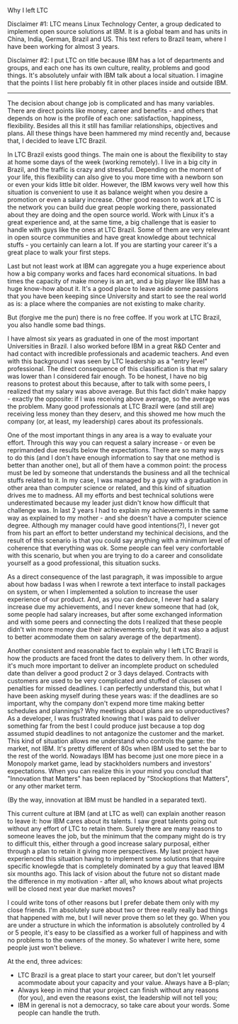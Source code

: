 Why I left LTC

Disclaimer #1: LTC means Linux Technology Center, a group dedicated to implement open source solutions at IBM. It is a global team and has units in China, India, German, Brazil and US. This text refers to Brazil team, where I have been working for almost 3 years.

Disclaimer #2: I put LTC on title because IBM has a lot of departments and groups, and each one has its own culture, reality, problems and good things. It's absolutely unfair with IBM talk about a local situation. I imagine that the points I list here probably fit in other places inside and outside IBM.

---

The decision about change job is complicated and has many variables. There are direct points like money, career and benefits - and others that depends on how is the profile of each one: satisfaction, happiness, flexibility. Besides all this it still has familiar relationships, objectives and plans. All these things have been hammered my mind recently and, because that, I decided to leave LTC Brazil.

In LTC Brazil exists good things. The main one is about the flexibility to stay at home some days of the week (working remotely). I live in a big city in Brazil, and the traffic is crazy and stressful. Depending on the moment of your life, this flexibility can also give to you more time with a newborn son or even your kids little bit older. However, the IBM kwows very well how this situation is convenient to use it as balance weight when you desire a promotion or even a salary increase. Other good reason to work at LTC is the network you can build due great people working there, passionated about they are doing and the open source world. Work with Linux it's a great experience and, at the same time, a big challenge that is easier to handle with guys like the ones at LTC Brazil. Some of them are very relevant in open source communities and have great knowledge about technical stuffs - you certainly can learn a lot. If you are starting your career it's a great place to walk your first steps.

Last but not least work at IBM can aggregate you a huge experience about how a big company works and faces hard economical situations. In bad times the capacity of make money is an art, and a big player like IBM has a huge know-how about it. It's a good place to leave aside some passions that you have been keeping since University and start to see the real world as is: a place where the companies are not existing to make charity.

But (forgive me the pun) there is no free coffee. If you work at LTC Brazil, you also handle some bad things.

I have almost six years as graduated in one of the most important Universities in Brazil. I also worked before IBM in a great R&D Center and had contact with incredible professionals and academic teachers. And even with this background I was seen by LTC leadership as a "entry level" professional. The direct consequence of this classification is that my salary was lower than I considered fair enough. To be honest, I have no big reasons to protest about this because, after to talk with some peers, I realized that my salary was above average. But this fact didn't make happy - exactly the opposite: if I was receiving above average, so the average was the problem. Many good professionals at LTC Brazil were (and still are) receiving less money than they deserv, and this showed me how much the company (or, at least, my leadership) cares about its professionals.

One of the most important things in any area is a way to evaluate your effort. Through this way you can request a salary increase - or even be reprimanded due results below the expectations. There are so many ways to do this (and I don't have enough information to say that one method is better than another one), but all of them have a common point: the process must be led by someone that understands the business and all the technical stuffs related to it. In my case, I was managed by a guy with a graduation in other area than computer science or related, and this kind of situation drives me to madness. All my efforts and best technical solutions were underestimated because my leader just didn't know how difficult that challenge was. In last 2 years I had to explain my achievements in the same way as explained to my mother - and she doesn't have a computer science degree. Although my manager could have good intentions(?), I never got from his part an effort to better understand my techinical decisions, and the result of this scenario is that you could say anything with a minimum level of coherence that everything was ok. Some people can feel very confortable with this scenario, but when you are trying to do a career and consolidate yourself as a good professional, this situation sucks.

As a direct consequence of the last paragraph, it was impossible to argue about how badass I was when I rewrote a text interface to install packages on system, or when I implemented a solution to increase the user experience of our product. And, as you can deduce, I never had a salary increase due my achievements, and I never knew someone that had (ok, some people had salary increases, but after some exchanged information and with some peers and connecting the dots I realized that these people didn't win more money due their achievements only, but it was also a adjust to better acommodate them on salary average of the department).

Another consistent and reasonable fact to explain why I left LTC Brazil is how the products are faced front the dates to delivery them. In other words, it's much more important to deliver an incomplete product on scheduled date than deliver a good product 2 or 3 days delayed. Contracts with customers are used to be very complicated and stuffed of clauses on penalties for missed deadlines. I can perfectly understand this, but what I have been asking myself during these years was: if the deadlines are so important, why the company don't expend more time making better schedules and plannings? Why meetings about plans are so unproductives? As a developer, I was frustrated knowing that I was paid to deliver something far from the best I could produce just because a top dog assumed stupid deadlines to not antagonize the customer and the market. This kind of situation allows me understand who controls the game: the market, not IBM. It's pretty different of 80s when IBM used to set the bar to the rest of the world. Nowadays IBM has become just one more piece in a Monopoly market game, lead by stackholders numbers and investors' expectations. When you can realize this in your mind you conclud that "Innovation that Matters" has been replaced by "Stockoptions that Matters", or any other market term.

(By the way, innovation at IBM must be handled in a separated text).

This current culture at IBM (and at LTC as well) can explain another reason to leave it: how IBM cares about its talents. I saw great talents going out without any effort of LTC to retain them. Surely there are many reasons to someone leaves the job, but the minimum that the company might do is try to difficult this, either through a good increase salary purposal, either through a plan to retain it giving more perspectives. My last project have experienced this situation having to implement some solutions that require specific knowlegde that is completely dominated by a guy that leaved IBM six mounths ago. This lack of vision about the future not so distant made the difference in my motivation - after all, who knows about what projects will be closed next year due market moves?

I could write tons of other reasons but I prefer debate them only with my close friends. I'm absolutely sure about two or three really really bad things that happened with me, but I will never prove them so let they go. When you are under a structure in which the information is absolutely controlled by 4 or 5 people, it's easy to be classified as a worker full of happiness and with no problems to the owners of the money. So whatever I write here, some people just won't believe.

At the end, three advices:

- LTC Brazil is a great place to start your career, but don't let yourself acommodate about your capacity and your value. Always have a B-plan;
- Always keep in mind that your project can finish without any reasons (for you), and even the reasons exist, the leadership will not tell you;
- IBM in gerenal is not a democracy, so take care about your words. Some people can handle the truth.
